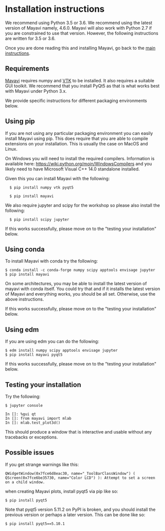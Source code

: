 # Installation instructions

We recommend using Python 3.5 or 3.6. We recommend using the latest version of
Mayavi namely, 4.6.0. Mayavi will also work with Python 2.7 if you are
constrained to use that version. However, the following instructions are
written for 3.5 or 3.6.

Once you are done reading this and installing Mayavi, go back to the
[main instructions](./README.md).

## Requirements

[Mayavi](https://github.com/enthought/mayavi) requires numpy and
[VTK](https://www.vtk.org) to be installed. It also requires a suitable GUI
toolkit. We recommend that you install PyQt5 as that is what works best with
Mayavi under Python 3.x.

We provide specific instructions for different packaging environments below.

## Using pip

If you are not using any particular packaging environment you can easily
install Mayavi using pip. This does require that you are able to compile
extensions on your installation. This is usually the case on MacOS and Linux.

On Windows you will need to install the required compilers. Information is
available here: https://wiki.python.org/moin/WindowsCompilers and you likely
need to have Microsoft Visual C++ 14.0 standalone installed.

Given this you can install Mayavi with the following:
```
  $ pip install numpy vtk pyqt5

  $ pip install mayavi
```

We also require jupyter and scipy for the workshop so please also install the following:

```
  $ pip install scipy jupyter
```

If this works successfully, please move on to the "testing your installation" below.

## Using conda

To install Mayavi with conda try the following:

```
$ conda install -c conda-forge numpy scipy apptools envisage jupyter
$ pip install mayavi
```

On some architectures, you may be able to install the latest version of mayavi
with conda itself. You could try that and if it installs the latest version of
Mayavi and everything works, you should be all set. Otherwise, use the above
instructions.

If this works successfully, please move on to the "testing your installation"
below.


## Using edm

If you are using edm you can do the following:

```
$ edm install numpy scipy apptools envisage jupyter
$ pip install mayavi pyqt5
```

If this works successfully, please move on to the "testing your installation"
below.


## Testing your installation

Try the following:

```
$ jupyter console

In []: %gui qt
In []: from mayavi import mlab
In []: mlab.test_plot3d()
```

This should produce a window that is interactive and usable without any
tracebacks or exceptions.

## Possible issues

If you get strange warnings like this:
```
QWidgetWindow(0x7fce6d8eac30, name="_ToolBarClassWindow") ( QScreen(0x7fce6be35730, name="Color LCD") ): Attempt to set a screen on a child window.
```
when creating Mayavi plots, install pyqt5 via pip like so:

```
$ pip install pyqt5
```

Note that pyqt5 version 5.11.2 on PyPI is broken, and you should install the
previous version or perhaps a later version.  This can be done like so:

```
$ pip install pyqt5==5.10.1
```
